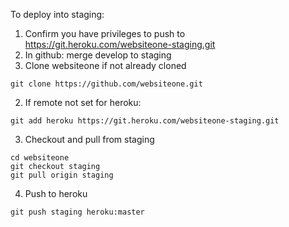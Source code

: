 To deploy into staging:

1. Confirm you have privileges to push to https://git.heroku.com/websiteone-staging.git
1. In github: merge develop to staging
2. Clone websiteone if not already cloned
```
git clone https://github.com/websiteone.git
```
2. If remote not set for heroku:
  ```
  git add heroku https://git.heroku.com/websiteone-staging.git
  ```
3.  Checkout and pull from staging
```
cd websiteone
git checkout staging
git pull origin staging
```
4. Push to heroku
```
git push staging heroku:master
```
